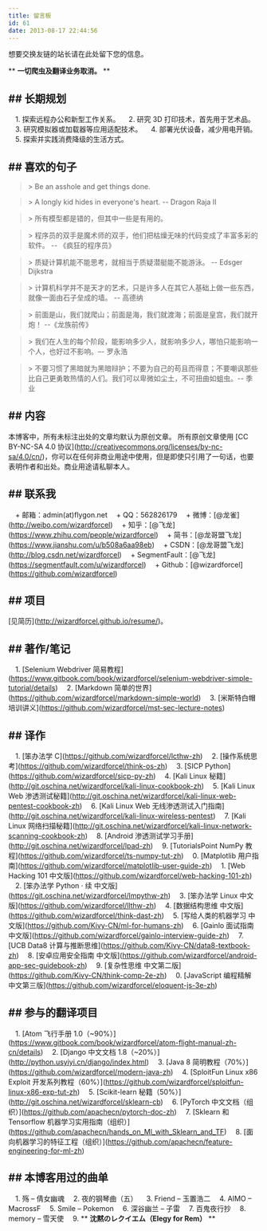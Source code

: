 ```yaml
---
title: 留言板
id: 61
date: 2013-08-17 22:44:56
---
```


想要交换友链的站长请在此处留下您的信息。

\*\* **一切爬虫及翻译业务取消。** \*\*

## \#\# 长期规划

　1\.  探索远程办公和新型工作关系。
　2\.  研究 3D 打印技术，首先用于艺术品。
　3\.  研究模拟器或加载器等应用适配技术。
　4\.  部署光伏设备，减少用电开销。
　5\.  探索并实践消费降级的生活方式。

## \#\# 喜欢的句子

> \> Be an asshole and get things done.

> \> A longly kid hides in everyone's heart. -- Dragon Raja II

> \> 所有模型都是错的，但其中一些是有用的。

> \> 程序员的双手是魔术师的双手，他们把枯燥无味的代码变成了丰富多彩的软件。 -- 《疯狂的程序员》

> \> 质疑计算机能不能思考，就相当于质疑潜艇能不能游泳。 -- Edsger Dijkstra

> \> 计算机科学并不是天才的艺术，只是许多人在其它人基础上做一些东西，就像一面由石子垒成的墙。 -- 高德纳

> \> 前面是山，我们就爬山；前面是海，我们就渡海；前面是皇宫，我们就开炮！ --《龙族前传》

> \> 我们在人生的每个阶段，能影响多少人，就影响多少人，哪怕只能影响一个人，也好过不影响。–- 罗永浩

> \> 不要习惯了黑暗就为黑暗辩护；不要为自己的苟且而得意；不要嘲讽那些比自己更勇敢热情的人们。我们可以卑微如尘土，不可扭曲如蛆虫。-- 季业

## \#\# 内容

本博客中，所有未标注出处的文章均默认为原创文章。
所有原创文章使用 \[CC BY-NC-SA 4.0 协议\]\(<http://creativecommons.org/licenses/by-nc-sa/4.0/cn/>\)，你可以在任何非商业用途中使用，但是即使只引用了一句话，也要表明作者和出处。商业用途请私聊本人。

## \#\# 联系我

　\+   邮箱：admin(at)flygon.net
　\+   QQ：562826179
　\+   微博：\[@龙雀\]\(<http://weibo.com/wizardforcel>\)
　\+   知乎：\[@飞龙\]\(<https://www.zhihu.com/people/wizardforcel>\)
　\+   简书：\[@龙哥盟飞龙\]\(<https://www.jianshu.com/u/b508a6aa98eb>\)
　\+   CSDN：\[@龙哥盟飞龙\]\(<http://blog.csdn.net/wizardforcel>\)
　\+   SegmentFault：\[@飞龙\]\(<https://segmentfault.com/u/wizardforcel>\)
　\+   Github：\[@wizardforcel\]\(<https://github.com/wizardforcel>\)

## \#\# 项目

\[见简历\]\(<http://wizardforcel.github.io/resume/>\)。

## \#\# 著作/笔记

　1\.  \[Selenium Webdriver 简易教程\]\(<https://www.gitbook.com/book/wizardforcel/selenium-webdriver-simple-tutorial/details>\)
　2\.  \[Markdown 简单的世界\]\(<https://github.com/wizardforcel/markdown-simple-world>\)
　3\.  \[米斯特白帽培训讲义\]\(<https://github.com/wizardforcel/mst-sec-lecture-notes>\)

## \#\# 译作

　1\.  \[笨办法学 C\]\(<https://github.com/wizardforcel/lcthw-zh>\)
　2\.  \[操作系统思考\]\(<https://github.com/wizardforcel/think-os-zh>\)
　3\.  \[SICP Python\]\(<https://github.com/wizardforcel/sicp-py-zh>\)
　4\.  \[Kali Linux 秘籍\]\(<http://git.oschina.net/wizardforcel/kali-linux-cookbook-zh>\)
　5\.  \[Kali Linux Web 渗透测试秘籍\]\(<http://git.oschina.net/wizardforcel/kali-linux-web-pentest-cookbook-zh>\)
　6\.  \[Kali Linux Web 无线渗透测试入门指南\]\(<http://git.oschina.net/wizardforcel/kali-linux-wireless-pentest>\)
　7\.  \[Kali Linux 网络扫描秘籍\]\(<http://git.oschina.net/wizardforcel/kali-linux-network-scanning-cookbook-zh>\)
　8\.  \[Android 渗透测试学习手册\]\(<http://git.oschina.net/wizardforcel/lpad-zh>\)
　9\.  \[TutorialsPoint NumPy 教程\]\(<https://github.com/wizardforcel/ts-numpy-tut-zh>\)
　0\.  \[Matplotlib 用户指南\]\(<https://github.com/wizardforcel/matplotlib-user-guide-zh>\)
　1\.  \[Web Hacking 101 中文版\]\(<https://github.com/wizardforcel/web-hacking-101-zh>\)
　2\.  \[笨办法学 Python · 续 中文版\]\(<https://git.oschina.net/wizardforcel/lmpythw-zh>\)
　3\.  \[笨办法学 Linux 中文版\]\(<https://github.com/wizardforcel/llthw-zh>\)
　4\.  \[数据结构思维 中文版\]\(<https://github.com/wizardforcel/think-dast-zh>\)
　5\.  \[写给人类的机器学习 中文版\]\(<https://github.com/Kivy-CN/ml-for-humans-zh>\)
　6\.  \[Gainlo 面试指南 中文版\]\(<https://github.com/wizardforcel/gainlo-interview-guide-zh>\)
　7\.  \[UCB Data8 计算与推断思维\]\(<https://github.com/Kivy-CN/data8-textbook-zh>\)
　8\.  \[安卓应用安全指南 中文版\]\(<https://github.com/wizardforcel/android-app-sec-guidebook-zh>\)
　9\.  \[复杂性思维 中文第二版\]\(<https://github.com/Kivy-CN/think-comp-2e-zh>\)
　0\.  \[JavaScript 编程精解 中文第三版\]\(<https://github.com/wizardforcel/eloquent-js-3e-zh>\)

## \#\# 参与的翻译项目

　1\.  \[Atom 飞行手册 1.0（~90%）\]\(<https://www.gitbook.com/book/wizardforcel/atom-flight-manual-zh-cn/details>\)
　2\.  \[Django 中文文档 1.8（~20%）\]\(<http://python.usyiyi.cn/django/index.html>\)
　3\.  \[Java 8 简明教程（70%）\]\(<https://github.com/wizardforcel/modern-java-zh>\)
　4\.  \[SploitFun Linux x86 Exploit 开发系列教程（60%）\]\(<https://github.com/wizardforcel/sploitfun-linux-x86-exp-tut-zh>\)
　5\.  \[Scikit-learn 秘籍（50%）\]\(<http://git.oschina.net/wizardforcel/sklearn-cb>\)
　6\.  \[PyTorch 中文文档（组织）\]\(<https://github.com/apachecn/pytorch-doc-zh>\)
　7\.  \[Sklearn 和 Tensorflow 机器学习实用指南（组织）\]\(<https://github.com/apachecn/hands_on_Ml_with_Sklearn_and_TF>\)
　8\.  \[面向机器学习的特征工程（组织）\]\(<https://github.com/apachecn/feature-engineering-for-ml-zh>\)

## \#\# 本博客用过的曲单

　1\.  殇 – 倩女幽魂
　2\.  夜的钢琴曲（五）
　3\.  Friend – 玉置浩二
　4\.  AIMO – MacrossF
　5\.  Smile – Pokemon
　6\.  深谷幽兰 – 子雷
　7\.  百鬼夜行抄
　8\.  memory – 雪天使
　9\.  \*\* **沈黙のレクイエム（Elegy for Rem）** \*\*
